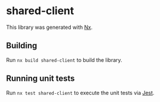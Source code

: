 # shared-client

This library was generated with [Nx](https://nx.dev).

## Building

Run `nx build shared-client` to build the library.

## Running unit tests

Run `nx test shared-client` to execute the unit tests via [Jest](https://jestjs.io).
